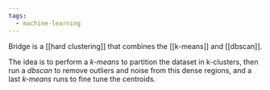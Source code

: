 ```yaml
---
tags:
  - machine-learning
---
```

Bridge is a [[hard clustering]] that combines the [[k-means]] and [[dbscan]].

The idea is to perform a *k-means* to partition the dataset in k-clusters, then run a *dbscan* to remove outliers and noise from this dense regions, and a last *k-means* runs to fine tune the centroids.